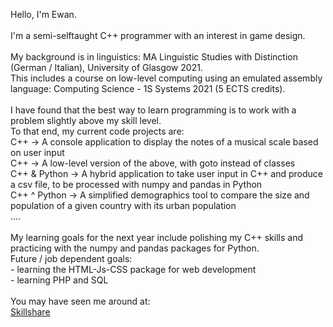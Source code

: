 Hello, I'm Ewan.
<br>
<br>I'm a semi-selftaught C++ programmer with an interest in game design.
<br>
<br>My background is in linguistics: MA Linguistic Studies with Distinction (German / Italian), University of Glasgow 2021.
<br>This includes a course on low-level computing using an emulated assembly language: Computing Science - 1S Systems 2021 (5 ECTS credits).
<br>
<br>I have found that the best way to learn programming is to work with a problem slightly above my skill level.
<br>To that end, my current code projects are:
<br>C++ → A console application to display the notes of a musical scale based on user input
<br>C++ → A low-level version of the above, with goto instead of classes
<br>C++ & Python → A hybrid application to take user input in C++ and produce a csv file, to be processed with numpy and pandas in Python
<br>C++ ^ Python → A simplified demographics tool to compare the size and population of a given country with its urban population
<br>....
<br>
<br>My learning goals for the next year include polishing my C++ skills and practicing with the numpy and pandas packages for Python.
<br>Future / job dependent goals:
<br>- learning the HTML-Js-CSS package for web development
<br>- learning PHP and SQL
<br>
<br>You may have seen me around at:
<br><a href="https://www.skillshare.com/profile/Ewan-Foxcroft/329023033" target="_blank">Skillshare</a>

